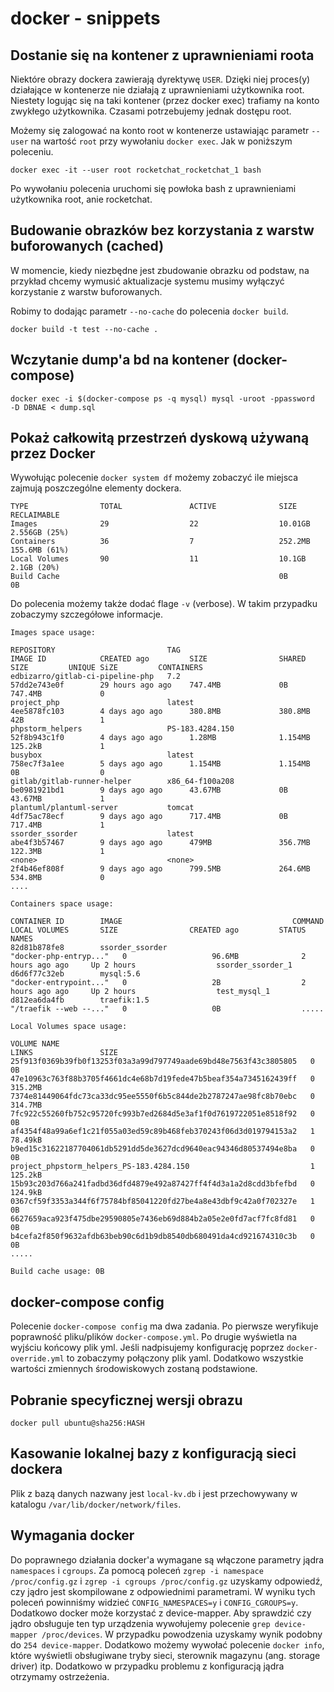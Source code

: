 # docker - snippets

## Dostanie się na kontener z uprawnieniami roota

Niektóre obrazy dockera zawierają dyrektywę `USER`. Dzięki niej proces(y) działające w kontenerze nie działają z uprawnieniami użytkownika root. Niestety logując się na taki kontener (przez docker exec) trafiamy na konto zwykłego użytkownika. Czasami potrzebujemy jednak dostępu root.

Możemy się zalogować na konto root w kontenerze ustawiając parametr `--user` na wartość `root` przy wywołaniu `docker exec`. Jak w poniższym poleceniu.

```
docker exec -it --user root rocketchat_rocketchat_1 bash
```

Po wywołaniu polecenia uruchomi się powłoka bash z uprawnieniami użytkownika root, anie rocketchat.

## Budowanie obrazków bez korzystania z warstw buforowanych (cached)

W momencie, kiedy niezbędne jest zbudowanie obrazku od podstaw, na przykład chcemy wymusić aktualizacje systemu musimy wyłączyć korzystanie z warstw buforowanych.

Robimy to dodając parametr `--no-cache` do polecenia `docker build`.
```
docker build -t test --no-cache .
```

## Wczytanie dump'a bd na kontener (docker-compose)

```
docker exec -i $(docker-compose ps -q mysql) mysql -uroot -ppassword  -D DBNAE < dump.sql
```

## Pokaż całkowitą przestrzeń dyskową używaną przez Docker

Wywołując polecenie `docker system df` możemy zobaczyć ile miejsca zajmują poszczególne elementy dockera.

```
TYPE                TOTAL               ACTIVE              SIZE                RECLAIMABLE
Images              29                  22                  10.01GB             2.556GB (25%)
Containers          36                  7                   252.2MB             155.6MB (61%)
Local Volumes       90                  11                  10.1GB              2.1GB (20%)
Build Cache                                                 0B                  0B
```
Do polecenia możemy także dodać flage `-v` (verbose). W takim przypadku zobaczymy szczegółowe informacje.
```
Images space usage:

REPOSITORY                         TAG                            IMAGE ID            CREATED ago         SIZE                SHARED SIZE         UNIQUE SiZE         CONTAINERS
edbizarro/gitlab-ci-pipeline-php   7.2                            57dd2e743e0f        29 hours ago ago    747.4MB             0B                  747.4MB             0
project_php                        latest                         4ee5878fc103        4 days ago ago      380.8MB             380.8MB             42B                 1
phpstorm_helpers                   PS-183.4284.150                52f8b943c1f0        4 days ago ago      1.28MB              1.154MB             125.2kB             1
busybox                            latest                         758ec7f3a1ee        5 days ago ago      1.154MB             1.154MB             0B                  0
gitlab/gitlab-runner-helper        x86_64-f100a208                be0981921bd1        9 days ago ago      43.67MB             0B                  43.67MB             1
plantuml/plantuml-server           tomcat                         4df75ac78ecf        9 days ago ago      717.4MB             0B                  717.4MB             1
ssorder_ssorder                    latest                         abe4f3b57467        9 days ago ago      479MB               356.7MB             122.3MB             1
<none>                             <none>                         2f4b46ef808f        9 days ago ago      799.5MB             264.6MB             534.8MB             0
....

Containers space usage:

CONTAINER ID        IMAGE                                      COMMAND                  LOCAL VOLUMES       SIZE                CREATED ago         STATUS                      NAMES
82d81b878fe8        ssorder_ssorder                            "docker-php-entryp..."   0                   96.6MB              2 hours ago ago     Up 2 hours                  ssorder_ssorder_1
d6d6f77c32eb        mysql:5.6                                  "docker-entrypoint..."   0                   2B                  2 hours ago ago     Up 2 hours                  test_mysql_1
d812ea6da4fb        traefik:1.5                                "/traefik --web --..."   0                   0B                  .....

Local Volumes space usage:

VOLUME NAME                                                        LINKS               SIZE
25f913f0369b39fb0f13253f03a3a99d797749aade69bd48e7563f43c3805805   0                   0B
47e10963c763f88b3705f4661dc4e68b7d19fede47b5beaf354a7345162439ff   0                   315.2MB
7374e81449064fdc73ca33dc95ee5550f6b5c844de2b2787247ae98fc8b70ebc   0                   314.7MB
7fc922c55260fb752c95720fc993b7ed2684d5e3af1f0d7619722051e8518f92   0                   0B
af4354f48a99a6ef1c21f055a03ed59c89b468feb370243f06d3d019794153a2   1                   78.49kB
b9ed15c31622187704061db5291dd5de3627dcd9640eac94346d80537494e8ba   0                   0B
project_phpstorm_helpers_PS-183.4284.150                           1                   125.2kB
15b93c203d766a241fadbd36dfd4879e492a87427ff4f4d3a1a2d8cdd3bfefbd   0                   124.9kB
0367cf59f3353a344f6f75784bf85041220fd27be4a8e43dbf9c42a0f702327e   1                   0B
6627659aca923f475dbe29590805e7436eb69d884b2a05e2e0fd7acf7fc8fd81   0                   0B
b4cefa2f850f9632afdb63beb90c6d1b9db8540db680491da4cd921674310c3b   0                   0B
.....

Build cache usage: 0B
```

## docker-compose config

Polecenie `docker-compose config` ma dwa zadania. Po pierwsze weryfikuje poprawność pliku/plików `docker-compose.yml`. Po drugie wyświetla na wyjściu końcowy plik yml. Jeśli nadpisujemy konfigurację poprzez `docker-override.yml` to zobaczymy połączony plik yaml. Dodatkowo wszystkie wartości zmiennych środowiskowych zostaną podstawione.

## Pobranie specyficznej wersji obrazu

`docker pull ubuntu@sha256:HASH`

## Kasowanie lokalnej bazy z konfiguracją sieci dockera

Plik z bazą danych nazwany jest `local-kv.db` i jest przechowywany w katalogu `/var/lib/docker/network/files`.

## Wymagania docker

Do poprawnego działania docker'a wymagane są włączone parametry jądra `namespaces` i `cgroups`.
Za pomocą poleceń `zgrep -i namespace /proc/config.gz` i  `zgrep -i cgroups /proc/config.gz` uzyskamy odpowiedź, czy jądro jest skompilowane z odpowiednimi parametrami. W wyniku tych poleceń powinniśmy widzieć `CONFIG_NAMESPACES=y` i `CONFIG_CGROUPS=y`. Dodatkowo docker może korzystać z device-mapper. Aby sprawdzić czy jądro obsługuje ten typ urządzenia wywołujemy polecenie `grep device-mapper /proc/devices`. W przypadku powodzenia uzyskamy wynik podobny do  `254 device-mapper`. Dodatkowo możemy wywołać polecenie `docker info`, które wyświetli obsługiwane tryby sieci, sterownik magazynu (ang. storage driver) itp. Dodatkowo w przypadku problemu z konfiguracją jądra otrzymamy ostrzeżenia.
